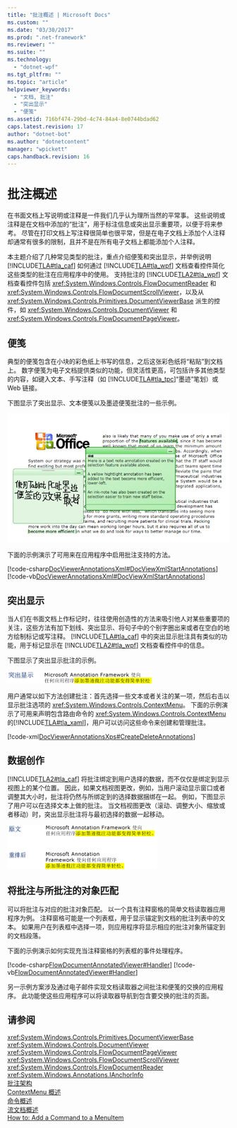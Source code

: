 ```yaml
---
title: "批注概述 | Microsoft Docs"
ms.custom: ""
ms.date: "03/30/2017"
ms.prod: ".net-framework"
ms.reviewer: ""
ms.suite: ""
ms.technology: 
  - "dotnet-wpf"
ms.tgt_pltfrm: ""
ms.topic: "article"
helpviewer_keywords: 
  - "文档, 批注"
  - "突出显示"
  - "便笺"
ms.assetid: 716bf474-29bd-4c74-84a4-8e0744bdad62
caps.latest.revision: 17
author: "dotnet-bot"
ms.author: "dotnetcontent"
manager: "wpickett"
caps.handback.revision: 16
---
```

# 批注概述
在书面文档上写说明或注释是一件我们几乎认为理所当然的平常事。  这些说明或注释是在文档中添加的“批注”，用于标注信息或突出显示重要项，以便于将来参考。  尽管在打印文档上写注释很简单也很平常，但是在电子文档上添加个人注释却通常有很多的限制，且并不是在所有电子文档上都能添加个人注释。  
  
 本主题介绍了几种常见类型的批注，重点介绍便笺和突出显示，并举例说明 [!INCLUDE[TLA#tla_caf](../../../../includes/tlasharptla-caf-md.md)] 如何通过 [!INCLUDE[TLA#tla_wpf](../../../../includes/tlasharptla-wpf-md.md)] 文档查看控件简化这些类型的批注在应用程序中的使用。  支持批注的 [!INCLUDE[TLA2#tla_wpf](../../../../includes/tla2sharptla-wpf-md.md)] 文档查看控件包括 <xref:System.Windows.Controls.FlowDocumentReader> 和 <xref:System.Windows.Controls.FlowDocumentScrollViewer>，以及从 <xref:System.Windows.Controls.Primitives.DocumentViewerBase> 派生的控件，如 <xref:System.Windows.Controls.DocumentViewer> 和 <xref:System.Windows.Controls.FlowDocumentPageViewer>。  
  
   
  
<a name="caf1_type_stickynotes"></a>   
## 便笺  
 典型的便笺包含在小块的彩色纸上书写的信息，之后这张彩色纸将“粘贴”到文档上。  数字便笺为电子文档提供类似的功能，但灵活性更高，可包括许多其他类型的内容，如键入文本、手写注释（如 [!INCLUDE[TLA#tla_tpc](../../../../includes/tlasharptla-tpc-md.md)]“墨迹”笔划）或 Web 链接。  
  
 下图显示了突出显示、文本便笺以及墨迹便笺批注的一些示例。  
  
 ![突出显示、文本和墨迹便笺批注。](../../../../docs/framework/wpf/advanced/media/caf-stickynote.jpg "CAF\_StickyNote")  
  
 下面的示例演示了可用来在应用程序中启用批注支持的方法。  
  
 [!code-csharp[DocViewerAnnotationsXml#DocViewXmlStartAnnotations](../../../../samples/snippets/csharp/VS_Snippets_Wpf/DocViewerAnnotationsXml/CSharp/Window1.xaml.cs#docviewxmlstartannotations)]
 [!code-vb[DocViewerAnnotationsXml#DocViewXmlStartAnnotations](../../../../samples/snippets/visualbasic/VS_Snippets_Wpf/DocViewerAnnotationsXml/visualbasic/window1.xaml.vb#docviewxmlstartannotations)]  
  
<a name="caf1_type_callouts"></a>   
## 突出显示  
 当人们在书面文档上作标记时，往往使用创造性的方法来吸引他人对某些重要项的关注，这些方法有加下划线、突出显示、将句子中的个别字圈出来或者在空白的地方绘制标记或写注释。  [!INCLUDE[TLA#tla_caf](../../../../includes/tlasharptla-caf-md.md)] 中的突出显示批注具有类似的功能，用于标记显示在 [!INCLUDE[TLA2#tla_wpf](../../../../includes/tla2sharptla-wpf-md.md)] 文档查看控件中的信息。  
  
 下图显示了突出显示批注的示例。  
  
 ![突出显示批注](../../../../docs/framework/wpf/advanced/media/caf-callouts.png "CAF\_Callouts")  
  
 用户通常以如下方法创建批注：首先选择一些文本或者关注的某一项，然后右击以显示批注选项的 <xref:System.Windows.Controls.ContextMenu>。  下面的示例演示了可用来声明包含路由命令的 <xref:System.Windows.Controls.ContextMenu> 的[!INCLUDE[TLA#tla_xaml](../../../../includes/tlasharptla-xaml-md.md)]，用户可以访问这些命令来创建和管理批注。  
  
 [!code-xml[DocViewerAnnotationsXps#CreateDeleteAnnotations](../../../../samples/snippets/csharp/VS_Snippets_Wpf/DocViewerAnnotationsXps/CSharp/Window1.xaml#createdeleteannotations)]  
  
<a name="caf1_framework_data_anchoring"></a>   
## 数据创作  
 [!INCLUDE[TLA2#tla_caf](../../../../includes/tla2sharptla-caf-md.md)] 将批注绑定到用户选择的数据，而不仅仅是绑定到显示视图上的某个位置。  因此，如果文档视图更改，例如，当用户滚动显示窗口或者调整其大小时，批注将仍然与所绑定到的选择数据捆绑在一起。  例如，下图显示了用户可以在选择文本上做的批注。  当文档视图更改（滚动、调整大小、缩放或者移动）时，突出显示批注将与最初选择的数据一起移动。  
  
 ![批注数据锚定](../../../../docs/framework/wpf/advanced/media/caf-dataanchoring.png "CAF\_DataAnchoring")  
  
<a name="matching_annotations_with_annotated_objects"></a>   
## 将批注与所批注的对象匹配  
 可以将批注与对应的批注对象匹配。  以一个具有注释窗格的简单文档读取器应用程序为例。  注释窗格可能是一个列表框，用于显示锚定到文档的批注列表中的文本。  如果用户在列表框中选择一项，则应用程序将显示相应的批注对象所锚定到的文档段落。  
  
 下面的示例演示如何实现充当注释窗格的列表框的事件处理程序。  
  
 [!code-csharp[FlowDocumentAnnotatedViewer#Handler](../../../../samples/snippets/csharp/VS_Snippets_Wpf/FlowDocumentAnnotatedViewer/CSharp/Window1.xaml.cs#handler)]
 [!code-vb[FlowDocumentAnnotatedViewer#Handler](../../../../samples/snippets/visualbasic/VS_Snippets_Wpf/FlowDocumentAnnotatedViewer/visualbasic/window1.xaml.vb#handler)]  
  
 另一示例方案涉及通过电子邮件实现文档读取器之间批注和便笺的交换的应用程序。  此功能使这些应用程序可以将读取器导航到包含要交换的批注的页面。  
  
## 请参阅  
 <xref:System.Windows.Controls.Primitives.DocumentViewerBase>   
 <xref:System.Windows.Controls.DocumentViewer>   
 <xref:System.Windows.Controls.FlowDocumentPageViewer>   
 <xref:System.Windows.Controls.FlowDocumentScrollViewer>   
 <xref:System.Windows.Controls.FlowDocumentReader>   
 <xref:System.Windows.Annotations.IAnchorInfo>   
 [批注架构](../../../../docs/framework/wpf/advanced/annotations-schema.md)   
 [ContextMenu 概述](../../../../docs/framework/wpf/controls/contextmenu-overview.md)   
 [命令概述](../../../../docs/framework/wpf/advanced/commanding-overview.md)   
 [流文档概述](../../../../docs/framework/wpf/advanced/flow-document-overview.md)   
 [How to: Add a Command to a MenuItem](http://msdn.microsoft.com/zh-cn/013d68a0-5373-4a68-bd91-5de574307370)